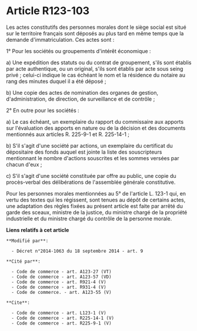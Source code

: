 # Article R123-103

Les actes constitutifs des personnes morales dont le siège social est situé sur le territoire français sont déposés au plus
tard en même temps que la demande d'immatriculation. Ces actes sont : 

1° Pour les sociétés ou groupements d'intérêt économique : 

a) Une expédition des statuts ou du contrat de groupement, s'ils sont établis par acte authentique, ou un original, s'ils
sont établis par acte sous seing privé ; celui-ci indique le cas échéant le nom et la résidence du notaire au rang des
minutes duquel il a été déposé ; 

b) Une copie des actes de nomination des organes de gestion, d'administration, de direction, de surveillance et de
contrôle ; 

2° En outre pour les sociétés : 

a) Le cas échéant, un exemplaire du rapport du commissaire aux apports sur l'évaluation des apports en nature ou de la
décision et des documents mentionnés aux articles R. 225-9-1 et R. 225-14-1 ; 

b) S'il s'agit d'une société par actions, un exemplaire du certificat du dépositaire des fonds auquel est jointe la liste des
souscripteurs mentionnant le nombre d'actions souscrites et les sommes versées par chacun d'eux ; 

c) S'il s'agit d'une société constituée par offre au public, une copie du procès-verbal des délibérations de l'assemblée
générale constitutive. 

Pour les personnes morales mentionnées au 5° de l'article L. 123-1 qui, en vertu des textes qui les régissent, sont tenues au
dépôt de certains actes, une adaptation des règles fixées au présent article est faite par arrêté du garde des sceaux,
ministre de la justice, du ministre chargé de la propriété industrielle et du ministre chargé du contrôle de la personne
morale.

**Liens relatifs à cet article**

	**Modifié par**:

	  - Décret n°2014-1063 du 18 septembre 2014 - art. 9

	**Cité par**:

	  - Code de commerce - art. A123-27 (VT)
	  - Code de commerce - art. A123-57 (VD)
	  - Code de commerce - art. R921-4 (V)
	  - Code de commerce - art. R931-4 (V)
	  - Code de commerce. - art. A123-55 (V)

	**Cite**:

	  - Code de commerce - art. L123-1 (V)
	  - Code de commerce - art. R225-14-1 (V)
	  - Code de commerce - art. R225-9-1 (V)
